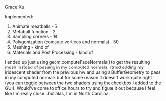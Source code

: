 Grace Xu

Implemented: 
1) Animate meatballs - 5
2) Metaball function - 2
3) Sampling corners - 18
4) Polygonization (compute vertices and normals) - 50
5) Meshing - kind of
6) Materials and Post Processing - kind of

I ended up just using geom.computeFaceNormals() to get the resulting mesh instead of passing in my computed normals. 
I tried adding my iridescent shader from the previous hw and using a BufferGeometry to pass in my computed normals but for some reason it doesn't work quite right (you can toggle between the two shaders using the checkbox I added to the GUI). Would've come to office hours to try and figure it out because I feel like I'm really close...but alas, I'm in North Carolina. 